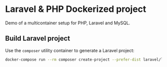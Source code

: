 # Laravel & PHP Dockerized project
Demo of a multicontainer setup for PHP, Laravel and MySQL.

## Build Laravel project
Use the ```composer``` utility container to generate a Laravel project:
```bash
docker-compose run --rm composer create-project --prefer-dist laravel/laravel .
```
